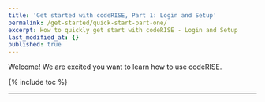 ```yaml
---
title: 'Get started with codeRISE, Part 1: Login and Setup'
permalink: /get-started/quick-start-part-one/
excerpt: How to quickly get start with codeRISE - Login and Setup
last_modified_at: {}
published: true
---
```


Welcome! We are excited you want to learn how to use codeRISE.

{% include toc %}

---
